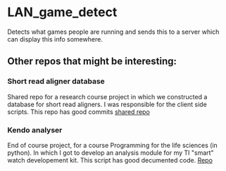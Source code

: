 # LAN_game_detect
Detects what games people are running and sends this to a server which can display this info somewhere.

## Other repos that might be interesting:
### Short read aligner database
Shared repo for a research course project in which we constructed a database for short read aligners.
I was responsible for the client side scripts. This repo has good commits
[shared repo](https://github.com/MWJMerkx/pcfb_project)

### Kendo analyser
End of course project, for a course Programming for the life sciences (in python). In which I got to develop an analysis module for my TI "smart" watch developement kit. This script has good decumented code.
[Repo](https://github.com/Inne-Lemstra/Kendo_analyser_Chronos_433_watch)

